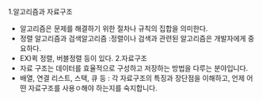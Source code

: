 
1.알고리즘과 자료구조
- 알고리즘은 문제를 해결하기 위한 절차나 규칙의 집합을 의미한다.
- 정렬 알고리즘과 검색알고리즘 :정렬이나 검색과 관련된 알고리즘은 개발자에게 중요하다. 
- EX)퀵 정렬, 버블정렬 등이 있다.
2.자료구조
- 자료 구조는 데이터를 효율적으로 구성하고 저장하는 방법을 다루는 분야입니다.
- 배열, 연결 리스트, 스택, 큐 등 : 각 자료구조의 특징과 장단점을 이해하고, 언제 어떤 자료구조를 사용ㅇ해야 하는지를 숙지합니다.
